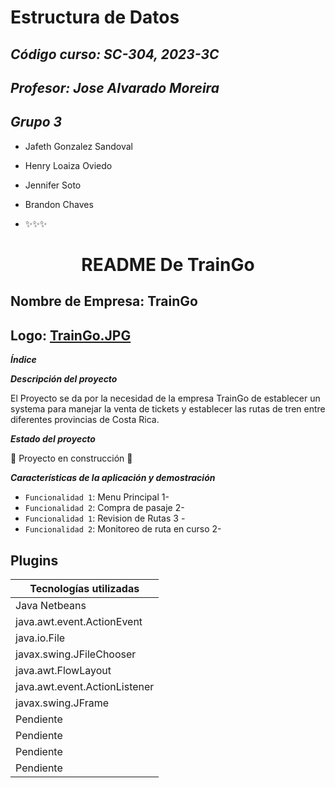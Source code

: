 # Estructura de Datos
## _Código curso: SC-304, 2023-3C_
## _Profesor: Jose Alvarado Moreira_
## _Grupo 3_
- Jafeth Gonzalez Sandoval
- Henry Loaiza Oviedo
- Jennifer Soto
- Brandon Chaves

- ✨✨✨

<h1 align="center"> README De TrainGo </h1>

## Nombre de Empresa: TrainGo

## Logo: [TrainGo.JPG](https://github.com/SotoJ07/2023_3C_SC-304_HE_J_GRUPO_3/blob/main/TrainGo.JPG)

***Índice***

***Descripción del proyecto***

El Proyecto se da por la necesidad de la empresa TrainGo de establecer un systema para manejar la venta de tickets y establecer las rutas de tren entre diferentes provincias de Costa Rica.  

***Estado del proyecto***

:construction: Proyecto en construcción :construction:

***Características de la aplicación y demostración***

- `Funcionalidad 1`: Menu Principal 1-
- `Funcionalidad 2`: Compra de pasaje 2-
- `Funcionalidad 1`: Revision de Rutas 3 -
- `Funcionalidad 2`: Monitoreo de ruta en curso 2-


## Plugins


| Tecnologías utilizadas | 
| ------ |
| Java Netbeans |
| java.awt.event.ActionEvent | 
| java.io.File | javax.swing.JButton |
| javax.swing.JFileChooser | 
|  java.awt.FlowLayout | 
| java.awt.event.ActionListener | 
| javax.swing.JFrame|
| Pendiente |
| Pendiente |
| Pendiente |
| Pendiente |
